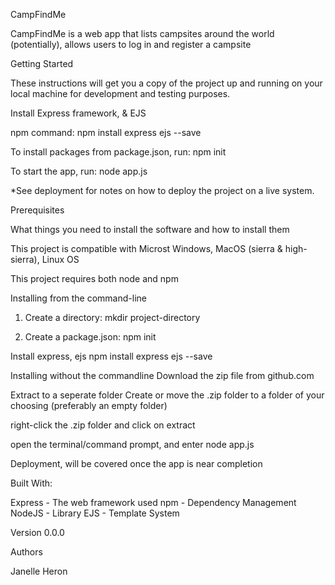 CampFindMe

CampFindMe is a web app that lists campsites around the world (potentially), allows users to log in and register a campsite

Getting Started


These instructions will get you a copy of the project up and running on your local machine for development and testing purposes. 

Install Express framework, & EJS

npm command:
npm install express ejs --save

To install packages from package.json, run:
npm init

To start the app, run: 
node app.js

*See deployment for notes on how to deploy the project on a live system.

Prerequisites

What things you need to install the software and how to install them

This project is compatible with Microst Windows, MacOS (sierra & high-sierra), Linux OS

This project requires both node and npm

Installing from the command-line

1. Create a directory:
mkdir project-directory

2. Create a package.json:
   npm init 

Install express, ejs
npm install express ejs --save

Installing without the commandline
Download the zip file from github.com

Extract to a seperate folder
Create or move the .zip folder to a folder of your choosing (preferably an empty folder)

right-click the .zip folder and click on extract

open the terminal/command prompt, and enter
node app.js

Deployment, will be covered once the app is near completion

Built With:

Express - The web framework used
npm - Dependency Management
NodeJS - Library
EJS - Template System

Version
0.0.0

Authors

Janelle Heron
